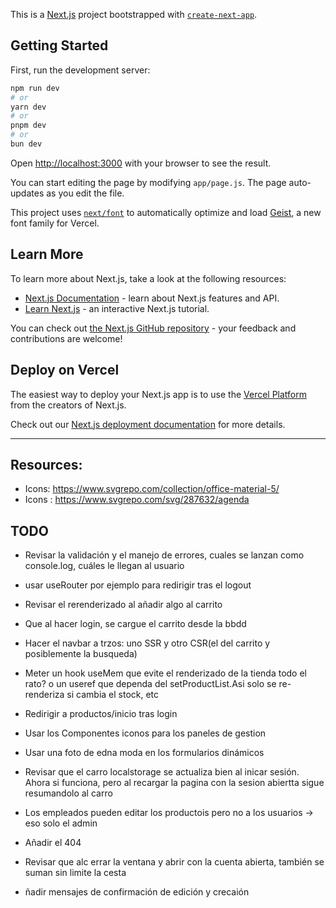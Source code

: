 This is a [Next.js](https://nextjs.org) project bootstrapped with [`create-next-app`](https://github.com/vercel/next.js/tree/canary/packages/create-next-app).

## Getting Started

First, run the development server:

```bash
npm run dev
# or
yarn dev
# or
pnpm dev
# or
bun dev
```

Open [http://localhost:3000](http://localhost:3000) with your browser to see the result.

You can start editing the page by modifying `app/page.js`. The page auto-updates as you edit the file.

This project uses [`next/font`](https://nextjs.org/docs/app/building-your-application/optimizing/fonts) to automatically optimize and load [Geist](https://vercel.com/font), a new font family for Vercel.

## Learn More

To learn more about Next.js, take a look at the following resources:

- [Next.js Documentation](https://nextjs.org/docs) - learn about Next.js features and API.
- [Learn Next.js](https://nextjs.org/learn) - an interactive Next.js tutorial.

You can check out [the Next.js GitHub repository](https://github.com/vercel/next.js) - your feedback and contributions are welcome!

## Deploy on Vercel

The easiest way to deploy your Next.js app is to use the [Vercel Platform](https://vercel.com/new?utm_medium=default-template&filter=next.js&utm_source=create-next-app&utm_campaign=create-next-app-readme) from the creators of Next.js.

Check out our [Next.js deployment documentation](https://nextjs.org/docs/app/building-your-application/deploying) for more details.

---

## Resources: 
- Icons: https://www.svgrepo.com/collection/office-material-5/
- Icons : https://www.svgrepo.com/svg/287632/agenda

## TODO
- Revisar la validación y el manejo de errores, cuales se lanzan como console.log, cuáles le llegan al usuario


- usar useRouter por ejemplo para redirigir tras el logout
- Revisar el rerenderizado al añadir algo al carrito
- Que al hacer login, se cargue el carrito desde la bbdd
- Hacer el navbar a trzos: uno SSR y otro CSR(el del carrito y posiblemente la busqueda)
- Meter un hook useMem que evite el renderizado de la tienda todo el rato? o un useref que dependa del setProductList.Asi solo se re-renderiza si cambia el stock, etc
- Redirigir a productos/inicio tras login
- Usar los Componentes iconos para los paneles de gestion
- Usar una foto de edna moda en los formularios dinámicos
- Revisar que el carro localstorage se actualiza bien al inicar sesión. Ahora si funciona, pero al recargar la pagina con la sesion abiertta sigue resumandolo al carro
- Los empleados pueden editar los productois pero no a los usuarios -> eso solo el admin
- Añadir el 404
- Revisar que alc errar la ventana y abrir con la cuenta abierta, también se suman sin limite la cesta
- ñadir mensajes de confirmación de edición y crecaión